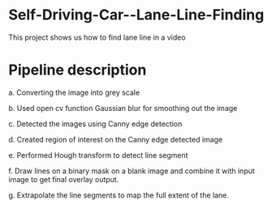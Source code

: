 # Self-Driving-Car--Lane-Line-Finding
This project shows us how to find lane line in a video

# Pipeline description 

a. Converting the image into grey scale 

b. Used open cv function Gaussian blur for smoothing out the image 

c. Detected the images using Canny edge detection  

d. Created region of interest on the Canny edge detected image 

e. Performed Hough transform to detect line segment 

f. Draw lines on a binary mask on a blank image and combine it with input image to get final overlay output.  

g. Extrapolate the line segments to map the full extent of the lane.  


 
